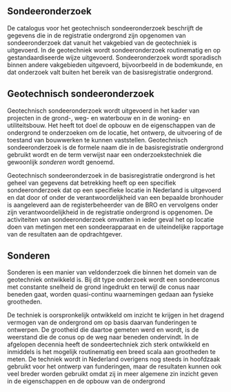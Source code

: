 Sondeeronderzoek
----------------

De catalogus voor het geotechnisch sondeeronderzoek beschrijft de gegevens die
in de registratie ondergrond zijn opgenomen van sondeeronderzoek dat vanuit het
vakgebied van de geotechniek is uitgevoerd. In de geotechniek wordt
sondeeronderzoek routinematig en op gestandaardiseerde wijze uitgevoerd.
Sondeeronderzoek wordt sporadisch binnen andere vakgebieden uitgevoerd,
bijvoorbeeld in de bodemkunde, en dat onderzoek valt buiten het bereik van de
basisregistratie ondergrond.

Geotechnisch sondeeronderzoek 
------------------------------

Geotechnisch sondeeronderzoek wordt uitgevoerd in het kader van projecten in de
grond-, weg- en waterbouw en in de woning- en utiliteitsbouw. Het heeft tot doel
de opbouw en de eigenschappen van de ondergrond te onderzoeken om de locatie,
het ontwerp, de uitvoering of de toestand van bouwwerken te kunnen vaststellen.
Geotechnisch sondeeronderzoek is de formele naam die in de basisregistratie
ondergrond gebruikt wordt en de term verwijst naar een onderzoekstechniek die
gewoonlijk *sonderen* wordt genoemd.

Geotechnisch sondeeronderzoek in de basisregistratie ondergrond is het geheel
van gegevens dat betrekking heeft op een specifiek sondeeronderzoek dat op een
specifieke locatie in Nederland is uitgevoerd en dat door of onder de
verantwoordelijkheid van een bepaalde bronhouder is aangeleverd aan de
registerbeheerder van de BRO en vervolgens onder zijn verantwoordelijkheid in de
registratie ondergrond is opgenomen. De activiteiten van sondeeronderzoek
omvatten in ieder geval het op locatie doen van metingen met een sondeerapparaat
en de uiteindelijke rapportage van de resultaten aan de opdrachtgever.

Sonderen 
---------

Sonderen is een manier van veldonderzoek die binnen het domein van de
geotechniek ontwikkeld is. Bij dit type onderzoek wordt een sondeerconus met
constante snelheid de grond ingedrukt en terwijl de conus naar beneden gaat,
worden quasi-continu waarnemingen gedaan aan fysieke grootheden.

De techniek is oorspronkelijk ontwikkeld om inzicht te krijgen in het dragend
vermogen van de ondergrond om op basis daarvan funderingen te ontwerpen. De
grootheid die daartoe gemeten werd en wordt, is de weerstand die de conus op de
weg naar beneden ondervindt. In de afgelopen decennia heeft de sondeertechniek
zich sterk ontwikkeld en inmiddels is het mogelijk routinematig een breed scala
aan grootheden te meten. De techniek wordt in Nederland overigens nog steeds in
hoofdzaak gebruikt voor het ontwerp van funderingen, maar de resultaten kunnen
ook veel breder worden gebruikt omdat zij in meer algemene zin inzicht geven in
de eigenschappen en de opbouw van de ondergrond
